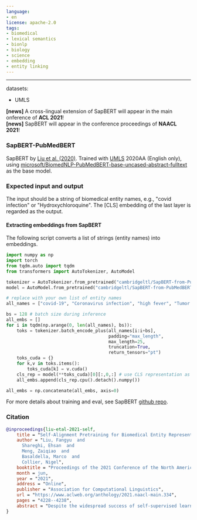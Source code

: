 ```yaml
---
language:
- en
license: apache-2.0
tags:
- biomedical
- lexical semantics
- bionlp
- biology
- science
- embedding
- entity linking
---
```

---


datasets:
- UMLS

**[news]** A cross-lingual extension of SapBERT will appear in the main onference of **ACL 2021**! <br>
**[news]** SapBERT will appear in the conference proceedings of **NAACL 2021**!

### SapBERT-PubMedBERT
SapBERT by [Liu et al. (2020)](https://arxiv.org/pdf/2010.11784.pdf). Trained with [UMLS](https://www.nlm.nih.gov/research/umls/licensedcontent/umlsknowledgesources.html) 2020AA (English only), using [microsoft/BiomedNLP-PubMedBERT-base-uncased-abstract-fulltext](https://huggingface.co/microsoft/BiomedNLP-PubMedBERT-base-uncased-abstract-fulltext) as the base model.

### Expected input and output
The input should be a string of biomedical entity names, e.g., "covid infection" or "Hydroxychloroquine". The [CLS] embedding of the last layer is regarded as the output.

#### Extracting embeddings from SapBERT

The following script converts a list of strings (entity names) into embeddings.
```python
import numpy as np
import torch
from tqdm.auto import tqdm
from transformers import AutoTokenizer, AutoModel  

tokenizer = AutoTokenizer.from_pretrained("cambridgeltl/SapBERT-from-PubMedBERT-fulltext")  
model = AutoModel.from_pretrained("cambridgeltl/SapBERT-from-PubMedBERT-fulltext").cuda()

# replace with your own list of entity names
all_names = ["covid-19", "Coronavirus infection", "high fever", "Tumor of posterior wall of oropharynx"] 

bs = 128 # batch size during inference
all_embs = []
for i in tqdm(np.arange(0, len(all_names), bs)):
    toks = tokenizer.batch_encode_plus(all_names[i:i+bs], 
                                       padding="max_length", 
                                       max_length=25, 
                                       truncation=True,
                                       return_tensors="pt")
    toks_cuda = {}
    for k,v in toks.items():
        toks_cuda[k] = v.cuda()
    cls_rep = model(**toks_cuda)[0][:,0,:] # use CLS representation as the embedding
    all_embs.append(cls_rep.cpu().detach().numpy())

all_embs = np.concatenate(all_embs, axis=0)
```

For more details about training and eval, see SapBERT [github repo](https://github.com/cambridgeltl/sapbert).


### Citation
```bibtex
@inproceedings{liu-etal-2021-self,
    title = "Self-Alignment Pretraining for Biomedical Entity Representations",
    author = "Liu, Fangyu  and
      Shareghi, Ehsan  and
      Meng, Zaiqiao  and
      Basaldella, Marco  and
      Collier, Nigel",
    booktitle = "Proceedings of the 2021 Conference of the North American Chapter of the Association for Computational Linguistics: Human Language Technologies",
    month = jun,
    year = "2021",
    address = "Online",
    publisher = "Association for Computational Linguistics",
    url = "https://www.aclweb.org/anthology/2021.naacl-main.334",
    pages = "4228--4238",
    abstract = "Despite the widespread success of self-supervised learning via masked language models (MLM), accurately capturing fine-grained semantic relationships in the biomedical domain remains a challenge. This is of paramount importance for entity-level tasks such as entity linking where the ability to model entity relations (especially synonymy) is pivotal. To address this challenge, we propose SapBERT, a pretraining scheme that self-aligns the representation space of biomedical entities. We design a scalable metric learning framework that can leverage UMLS, a massive collection of biomedical ontologies with 4M+ concepts. In contrast with previous pipeline-based hybrid systems, SapBERT offers an elegant one-model-for-all solution to the problem of medical entity linking (MEL), achieving a new state-of-the-art (SOTA) on six MEL benchmarking datasets. In the scientific domain, we achieve SOTA even without task-specific supervision. With substantial improvement over various domain-specific pretrained MLMs such as BioBERT, SciBERTand and PubMedBERT, our pretraining scheme proves to be both effective and robust.",
}
```